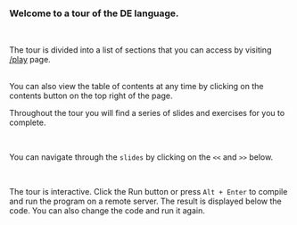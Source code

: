 ### Welcome to a tour of the DE language.

<br />

The tour is divided into a list of sections that you can access by visiting [/play](https://delang.mostafade.com/play) page.

<br/>
You can also view the table of contents at any time by clicking on the contents button on the top right of the page.

<br />

Throughout the tour you will find a series of slides and exercises for you to complete.

<br />

You can navigate through the `slides` by clicking on the `<<` and `>>` below.

<br />

The tour is interactive. Click the Run button or press `Alt + Enter` to compile and run the program on a remote server. The result is displayed below the code.
You can also change the code and run it again.

<br />

<!-- Below the code you will find the `Logs` and `Return`. The `Logs` section contains the output of the program. The `Return` section contains the return value of the program. -->
